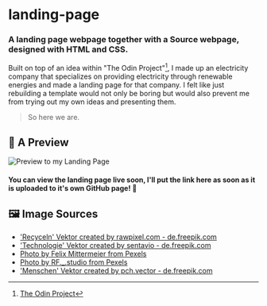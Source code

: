 # landing-page
### A landing page webpage together with a Source webpage, designed with HTML and CSS.

Built on top of an idea within "The Odin Project"[^1], I made up an electricity company that specializes on providing electricity through renewable energies and made a landing page for that company. I felt like just rebuilding a template would not only be boring but would also prevent me from trying out my own ideas and presenting them. 

> So here we are.

## 🔎 A Preview

![Preview to my Landing Page](https://i.ibb.co/DfPV3Pr/Preview.png)

#### You can view the landing page live soon, I'll put the link here as soon as it is uploaded to it's own GitHub page! 🔗

## 🖼️ Image Sources


- ['Recyceln' Vektor created by rawpixel.com - de.freepik.com](https://de.freepik.com/vektoren/recyceln)
- ['Technologie' Vektor created by sentavio - de.freepik.com](https://de.freepik.com/vektoren/technologie)
- [Photo by Felix Mittermeier from Pexels](https://www.pexels.com/photo/aerial-photo-of-castle-beside-forest-2832061/)
- [Photo by RF._.studio from Pexels](https://www.pexels.com/photo/happy-young-black-woman-holding-basket-with-lettuce-on-shoulder-and-cluster-of-yellow-dates-in-grocery-store-on-gray-background-4177755/)
- ['Menschen' Vektor created by pch.vector - de.freepik.com](https://de.freepik.com/vektoren/menschen)

[^1]: [The Odin Project](https://www.theodinproject.com)



